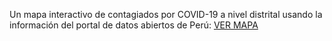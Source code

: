 Un mapa interactivo de contagiados por COVID-19 a nivel distrital usando la información del portal de datos abiertos de Perú: [VER MAPA](https://drodrigo96.github.io/CONTAGIOS%20COVID19.html)
